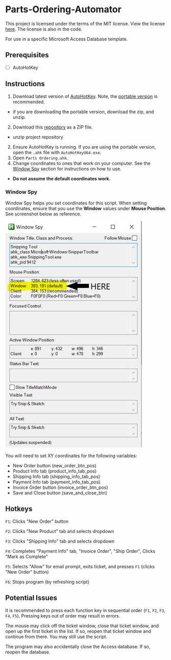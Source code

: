# Parts-Ordering-Automator
This project is licensed under the terms of the MIT license. View the license [here](https://github.com/Vomet/Parts-Ordering-Automator/blob/main/LICENSE.txt). The license is also in the code.

For use in a specific Microsoft Access Database template.

## Prerequisites
- [ ] AutoHotKey

## Instructions
1. Download latest version of [AutoHotKey](https://www.autohotkey.com/). Note, the [portable version](https://www.autohotkey.com/download/) is recommended.
  - if you are downloading the portable version, download the zip, and unzip.
2. Download this [repository](https://github.com/Vomet/Parts-Ordering-Automator/) as a ZIP file.
  - unzip project repository
2. Ensure AutoHotKey is running. If you are using the portable version, open the `.ahk` file with `AutoHotKeyU64.exe`.
3. Open `Parts Ordering.ahk`.
4. Change coordinates to ones that work on your computer. See the [Window Spy](#Window-Spy) section for instructions on how to use.
  - **Do not assume the default coordinates work.**

### Window Spy
Window Spy helps you set coordinates for this script. When setting coordinates, ensure that you use the **Window** values under **Mouse Position**. See screenshot below as reference.

![](ahk_window_screenshot.png)

You will need to set XY coordinates for the following variables:
- New Order button (new_order_btn_pos)
- Product Info tab (product_info_tab_pos)
- Shipping Info tab (shipping_info_tab_pos)
- Payment Info tab (payment_info_tab_pos)
- Invoice Order button (invoice_order_btn_pos)
- Save and Close button (save_and_close_btn)

## Hotkeys
`F1`: Clicks "New Order" button

`F2`: Clicks "New Product" tab and selects dropdown

`F3`: Clicks "Shipping Info" tab and selects dropdown

`F4`: Completes "Payment Info" tab, "Invoice Order", "Ship Order", Clicks "Mark as Complete"

`F5`: Selects "Allow" for email prompt, exits ticket, and presses `F1` (clicks "New Order" button)

`F6`: Stops program (by refreshing script)


## Potential Issues
It is recommended to press each function key in sequential order (`F1`, `F2`, `F3`, `F4`, `F5`). Pressing keys out of order may result in errors.

The mouse may click off the ticket window, close that ticket window, and open up the first ticket in the list. If so, reopen that ticket window and continue from there. You may still use the script.

The program may also accidentally close the Access database. If so, reopen the database.
